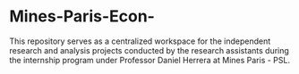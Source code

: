 # Mines-Paris-Econ-
This repository serves as a centralized workspace for the independent research and analysis projects conducted by the research assistants during the internship program under Professor Daniel Herrera at Mines Paris - PSL. 
